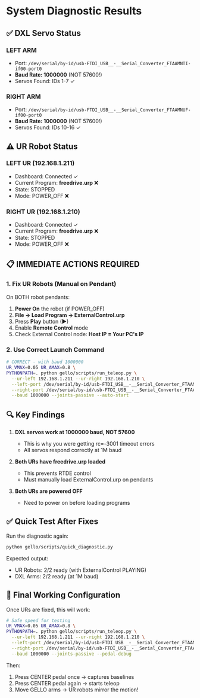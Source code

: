 # System Diagnostic Results

## ✅ DXL Servo Status

### LEFT ARM
- Port: `/dev/serial/by-id/usb-FTDI_USB__-__Serial_Converter_FTAAMNTI-if00-port0`
- **Baud Rate: 1000000** (NOT 57600!)
- Servos Found: IDs 1-7 ✓

### RIGHT ARM  
- Port: `/dev/serial/by-id/usb-FTDI_USB__-__Serial_Converter_FTAAMNUF-if00-port0`
- **Baud Rate: 1000000** (NOT 57600!)
- Servos Found: IDs 10-16 ✓

## ⚠️ UR Robot Status

### LEFT UR (192.168.1.211)
- Dashboard: Connected ✓
- Current Program: **freedrive.urp** ❌
- State: STOPPED
- Mode: POWER_OFF ❌

### RIGHT UR (192.168.1.210)
- Dashboard: Connected ✓
- Current Program: **freedrive.urp** ❌
- State: STOPPED  
- Mode: POWER_OFF ❌

## 📋 IMMEDIATE ACTIONS REQUIRED

### 1. Fix UR Robots (Manual on Pendant)
On BOTH robot pendants:
1. **Power On** the robot (if POWER_OFF)
2. **File → Load Program → ExternalControl.urp**
3. Press **Play** button (▶)
4. Enable **Remote Control** mode
5. Check External Control node: **Host IP = Your PC's IP**

### 2. Use Correct Launch Command
```bash
# CORRECT - with baud 1000000
UR_VMAX=0.05 UR_AMAX=0.8 \
PYTHONPATH=. python gello/scripts/run_teleop.py \
  --ur-left 192.168.1.211 --ur-right 192.168.1.210 \
  --left-port /dev/serial/by-id/usb-FTDI_USB__-__Serial_Converter_FTAAMNTI-if00-port0 \
  --right-port /dev/serial/by-id/usb-FTDI_USB__-__Serial_Converter_FTAAMNUF-if00-port0 \
  --baud 1000000 --joints-passive --auto-start
```

## 🔍 Key Findings

1. **DXL servos work at 1000000 baud, NOT 57600**
   - This is why you were getting rc=-3001 timeout errors
   - All servos respond correctly at 1M baud

2. **Both URs have freedrive.urp loaded**
   - This prevents RTDE control
   - Must manually load ExternalControl.urp on pendants

3. **Both URs are powered OFF**
   - Need to power on before loading programs

## ✅ Quick Test After Fixes

Run the diagnostic again:
```bash
python gello/scripts/quick_diagnostic.py
```

Expected output:
- UR Robots: 2/2 ready (with ExternalControl PLAYING)
- DXL Arms: 2/2 ready (at 1M baud)

## 🚀 Final Working Configuration

Once URs are fixed, this will work:
```bash
# Safe speed for testing
UR_VMAX=0.05 UR_AMAX=0.8 \
PYTHONPATH=. python gello/scripts/run_teleop.py \
  --ur-left 192.168.1.211 --ur-right 192.168.1.210 \
  --left-port /dev/serial/by-id/usb-FTDI_USB__-__Serial_Converter_FTAAMNTI-if00-port0 \
  --right-port /dev/serial/by-id/usb-FTDI_USB__-__Serial_Converter_FTAAMNUF-if00-port0 \
  --baud 1000000 --joints-passive --pedal-debug
```

Then:
1. Press CENTER pedal once → captures baselines
2. Press CENTER pedal again → starts teleop
3. Move GELLO arms → UR robots mirror the motion!

